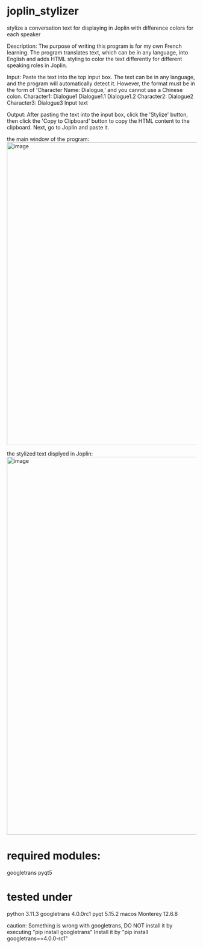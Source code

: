 # joplin_stylizer
stylize a conversation text for displaying in Joplin with difference colors for each speaker

Description: The purpose of writing this program is for my own French learning. The program translates text, which can be in any language, into English and adds HTML styling to color the text differently for different speaking roles in Joplin.

Input: Paste the text into the top input box. The text can be in any language, and the program will automatically detect it. However, the format must be in the form of 'Character Name: Dialogue,' and you cannot use a Chinese colon.
Character1: Dialogue1
Dialogue1.1
Dialogue1.2
Character2: Dialogue2
Character3: Dialogue3
Input text

Output: After pasting the text into the input box, click the 'Stylize' button, then click the 'Copy to Clipboard' button to copy the HTML content to the clipboard. Next, go to Joplin and paste it.

the main window of the program:
<img width="801" alt="image" src="https://github.com/megatronComing/joplin_stylizer/assets/114308295/7ca508ef-1721-449f-8cf8-153cf202bab5">

the stylized text displyed in Joplin:
<img width="999" alt="image" src="https://github.com/megatronComing/joplin_stylizer/assets/114308295/ac4dd444-0385-4686-ad5e-6e8607f91148">

# required modules:
googletrans
pyqt5

# tested under
python 3.11.3
googletrans 4.0.0rc1
pyqt 5.15.2
macos Monterey 12.6.8

caution: 
Something is wrong with googletrans, DO NOT install it by executing "pip install googletrans"
Install it by "pip install googletrans==4.0.0-rc1"
